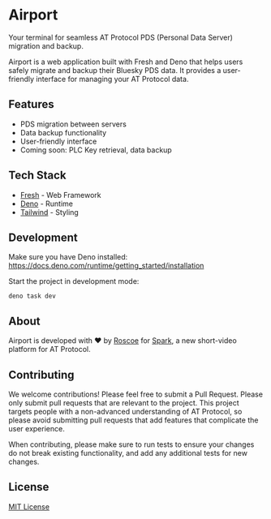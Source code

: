# Airport

Your terminal for seamless AT Protocol PDS (Personal Data Server) migration and
backup.

Airport is a web application built with Fresh and Deno that helps users safely
migrate and backup their Bluesky PDS data. It provides a user-friendly interface
for managing your AT Protocol data.

## Features

- PDS migration between servers
- Data backup functionality
- User-friendly interface
- Coming soon: PLC Key retrieval, data backup

## Tech Stack

- [Fresh](https://fresh.deno.dev/) - Web Framework
- [Deno](https://deno.com/) - Runtime
- [Tailwind](https://tailwindcss.com/) - Styling

## Development

Make sure you have Deno installed:
https://docs.deno.com/runtime/getting_started/installation

Start the project in development mode:

```shell
deno task dev
```

## About

Airport is developed with ❤️ by [Roscoe](https://bsky.app/profile/knotbin.com)
for [Spark](https://sprk.so), a new short-video platform for AT Protocol.

## Contributing

We welcome contributions! Please feel free to submit a Pull Request. Please only
submit pull requests that are relevant to the project. This project targets
people with a non-advanced understanding of AT Protocol, so please avoid
submitting pull requests that add features that complicate the user experience.

When contributing, please make sure to run tests to ensure your changes do not
break existing functionality, and add any additional tests for new changes.

## License

[MIT License](LICENSE)
